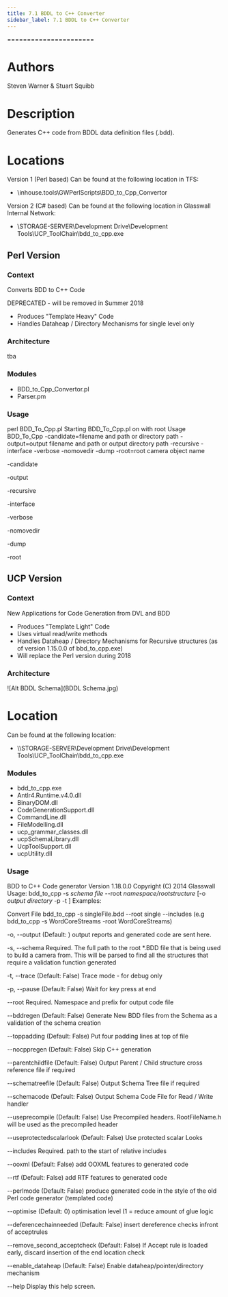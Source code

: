 ```yaml
---
title: 7.1 BDDL to C++ Converter
sidebar_label: 7.1 BDDL to C++ Converter
---
```

======================

# Authors
Steven Warner & Stuart Squibb 

# Description
Generates C++ code from BDDL data definition files (.bdd).

# Locations

Version 1 (Perl based) Can be found at the following location in TFS:
- \\inhouse.tools\\GWPerlScripts\\BDD_to_Cpp_Convertor


Version 2 (C# based) Can be found at the following location in Glasswall Internal Network:
- \\STORAGE-SERVER\\Development Drive\\Development Tools\\UCP_ToolChain\\bdd_to_cpp.exe



## Perl Version 

### Context

Converts BDD to C++ Code

DEPRECATED - will be removed in Summer 2018
 
* Produces "Template Heavy" Code
* Handles Dataheap / Directory Mechanisms for single level only

###  Architecture

tba

###  Modules

* BDD_to_Cpp_Convertor.pl
* Parser.pm

###  Usage

perl BDD_To_Cpp.pl
Starting BDD_To_Cpp.pl on  with root
Usage BDD_To_Cpp -candidate=filename and path or directory path -output=output filename and path or output directory path -recursive -interface -verbose -nomovedir -dump -root=root camera object name

 -candidate

 -output

 -recursive

 -interface

 -verbose

 -nomovedir

 -dump

 -root



## UCP Version


### Context

New Applications for Code Generation from DVL and BDD

* Produces "Template Light" Code 
* Uses virtual read/write methods
* Handles Dataheap / Directory Mechanisms for Recursive structures (as of version 1.15.0.0 of bbd_to_cpp.exe)
* Will replace the Perl version during 2018


###  Architecture

![Alt BDDL Schema](BDDL Schema.jpg)

# Location
Can be found at the following location:

- \\\\STORAGE-SERVER\\Development Drive\\Development Tools\\UCP_ToolChain\\bdd_to_cpp.exe


###  Modules


* bdd_to_cpp.exe
* Antlr4.Runtime.v4.0.dll
* BinaryDOM.dll
* CodeGenerationSupport.dll
* CommandLine.dll
* FileModelling.dll
* ucp_grammar_classes.dll
* ucpSchemaLibrary.dll
* UcpToolSupport.dll
* ucpUtility.dll






###  Usage

BDD to C++ Code generator Version  1.18.0.0
Copyright (C) 2014 Glasswall
Usage: bdd_to_cpp -s *schema file* --root *namespace/rootstructure* \[-o *output directory* -p -t \]
Examples:

Convert File
bdd_to_cpp -s singleFile.bdd --root single --includes
(e.g bdd_to_cpp
-s WordCoreStreams -root WordCoreStreams)



  -o, --output                   (Default: ) output reports and generated code are sent here.

  -s, --schema                   Required. The full path to the root *.BDD file that is being used to build a camera from. This will be parsed to find all the structures that require a validation
                                 function generated

  -t, --trace                    (Default: False) Trace mode - for debug only

  -p, --pause                    (Default: False) Wait for key press at end

  --root                         Required. Namespace and prefix for output code file

  --bddregen                     (Default: False) Generate New BDD files from the Schema as a validation of the schema creation

  --toppadding                   (Default: False) Put four padding lines at top of file

  --nocppregen                   (Default: False) Skip C++ generation

  --parentchildfile              (Default: False) Output Parent / Child structure cross reference file if required

  --schematreefile               (Default: False) Output Schema Tree file if required

  --schemacode                   (Default: False) Output Schema Code File for Read / Write handler

  --useprecompile                (Default: False) Use Precompiled headers. RootFileName.h will be used as the precompiled header

  --useprotectedscalarlook       (Default: False) Use protected scalar Looks

  --includes                     Required. path to the start of relative includes

  --ooxml                        (Default: False) add OOXML features to generated code

  --rtf                          (Default: False) add RTF features to generated code

  --perlmode                     (Default: False) produce generated code in the style of the old Perl code generator (templated code)

  --optimise                     (Default: 0) optimisation level  (1 = reduce amount of glue logic

  --deferencechainneeded         (Default: False) insert dereference checks infront of acceptrules

  --remove_second_acceptcheck    (Default: False) If Accept rule is loaded early, discard insertion of the end location check

  --enable_dataheap              (Default: False) Enable dataheap/pointer/directory mechanism

  --help                         Display this help screen.